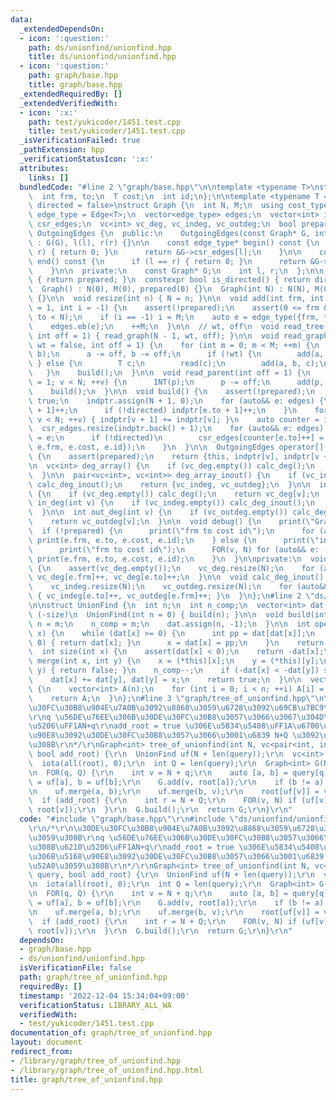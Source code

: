 ```yaml
---
data:
  _extendedDependsOn:
  - icon: ':question:'
    path: ds/unionfind/unionfind.hpp
    title: ds/unionfind/unionfind.hpp
  - icon: ':question:'
    path: graph/base.hpp
    title: graph/base.hpp
  _extendedRequiredBy: []
  _extendedVerifiedWith:
  - icon: ':x:'
    path: test/yukicoder/1451.test.cpp
    title: test/yukicoder/1451.test.cpp
  _isVerificationFailed: true
  _pathExtension: hpp
  _verificationStatusIcon: ':x:'
  attributes:
    links: []
  bundledCode: "#line 2 \"graph/base.hpp\"\n\ntemplate <typename T>\nstruct Edge {\n\
    \  int frm, to;\n  T cost;\n  int id;\n};\n\ntemplate <typename T = int, bool\
    \ directed = false>\nstruct Graph {\n  int N, M;\n  using cost_type = T;\n  using\
    \ edge_type = Edge<T>;\n  vector<edge_type> edges;\n  vector<int> indptr;\n  vector<edge_type>\
    \ csr_edges;\n  vc<int> vc_deg, vc_indeg, vc_outdeg;\n  bool prepared;\n\n  class\
    \ OutgoingEdges {\n  public:\n    OutgoingEdges(const Graph* G, int l, int r)\
    \ : G(G), l(l), r(r) {}\n\n    const edge_type* begin() const {\n      if (l ==\
    \ r) { return 0; }\n      return &G->csr_edges[l];\n    }\n\n    const edge_type*\
    \ end() const {\n      if (l == r) { return 0; }\n      return &G->csr_edges[r];\n\
    \    }\n\n  private:\n    const Graph* G;\n    int l, r;\n  };\n\n  bool is_prepared()\
    \ { return prepared; }\n  constexpr bool is_directed() { return directed; }\n\n\
    \  Graph() : N(0), M(0), prepared(0) {}\n  Graph(int N) : N(N), M(0), prepared(0)\
    \ {}\n\n  void resize(int n) { N = n; }\n\n  void add(int frm, int to, T cost\
    \ = 1, int i = -1) {\n    assert(!prepared);\n    assert(0 <= frm && 0 <= to &&\
    \ to < N);\n    if (i == -1) i = M;\n    auto e = edge_type({frm, to, cost, i});\n\
    \    edges.eb(e);\n    ++M;\n  }\n\n  // wt, off\n  void read_tree(bool wt = false,\
    \ int off = 1) { read_graph(N - 1, wt, off); }\n\n  void read_graph(int M, bool\
    \ wt = false, int off = 1) {\n    for (int m = 0; m < M; ++m) {\n      INT(a,\
    \ b);\n      a -= off, b -= off;\n      if (!wt) {\n        add(a, b);\n     \
    \ } else {\n        T c;\n        read(c);\n        add(a, b, c);\n      }\n \
    \   }\n    build();\n  }\n\n  void read_parent(int off = 1) {\n    for (int v\
    \ = 1; v < N; ++v) {\n      INT(p);\n      p -= off;\n      add(p, v);\n    }\n\
    \    build();\n  }\n\n  void build() {\n    assert(!prepared);\n    prepared =\
    \ true;\n    indptr.assign(N + 1, 0);\n    for (auto&& e: edges) {\n      indptr[e.frm\
    \ + 1]++;\n      if (!directed) indptr[e.to + 1]++;\n    }\n    for (int v = 0;\
    \ v < N; ++v) { indptr[v + 1] += indptr[v]; }\n    auto counter = indptr;\n  \
    \  csr_edges.resize(indptr.back() + 1);\n    for (auto&& e: edges) {\n      csr_edges[counter[e.frm]++]\
    \ = e;\n      if (!directed)\n        csr_edges[counter[e.to]++] = edge_type({e.to,\
    \ e.frm, e.cost, e.id});\n    }\n  }\n\n  OutgoingEdges operator[](int v) const\
    \ {\n    assert(prepared);\n    return {this, indptr[v], indptr[v + 1]};\n  }\n\
    \n  vc<int> deg_array() {\n    if (vc_deg.empty()) calc_deg();\n    return vc_deg;\n\
    \  }\n\n  pair<vc<int>, vc<int>> deg_array_inout() {\n    if (vc_indeg.empty())\
    \ calc_deg_inout();\n    return {vc_indeg, vc_outdeg};\n  }\n\n  int deg(int v)\
    \ {\n    if (vc_deg.empty()) calc_deg();\n    return vc_deg[v];\n  }\n\n  int\
    \ in_deg(int v) {\n    if (vc_indeg.empty()) calc_deg_inout();\n    return vc_indeg[v];\n\
    \  }\n\n  int out_deg(int v) {\n    if (vc_outdeg.empty()) calc_deg_inout();\n\
    \    return vc_outdeg[v];\n  }\n\n  void debug() {\n    print(\"Graph\");\n  \
    \  if (!prepared) {\n      print(\"frm to cost id\");\n      for (auto&& e: edges)\
    \ print(e.frm, e.to, e.cost, e.id);\n    } else {\n      print(\"indptr\", indptr);\n\
    \      print(\"frm to cost id\");\n      FOR(v, N) for (auto&& e: (*this)[v])\
    \ print(e.frm, e.to, e.cost, e.id);\n    }\n  }\n\nprivate:\n  void calc_deg()\
    \ {\n    assert(vc_deg.empty());\n    vc_deg.resize(N);\n    for (auto&& e: edges)\
    \ vc_deg[e.frm]++, vc_deg[e.to]++;\n  }\n\n  void calc_deg_inout() {\n    assert(vc_indeg.empty());\n\
    \    vc_indeg.resize(N);\n    vc_outdeg.resize(N);\n    for (auto&& e: edges)\
    \ { vc_indeg[e.to]++, vc_outdeg[e.frm]++; }\n  }\n};\n#line 2 \"ds/unionfind/unionfind.hpp\"\
    \n\nstruct UnionFind {\n  int n;\n  int n_comp;\n  vector<int> dat; // par or\
    \ (-size)\n  UnionFind(int n = 0) { build(n); }\n\n  void build(int m) {\n   \
    \ n = m;\n    n_comp = m;\n    dat.assign(n, -1);\n  }\n\n  int operator[](int\
    \ x) {\n    while (dat[x] >= 0) {\n      int pp = dat[dat[x]];\n      if (pp <\
    \ 0) { return dat[x]; }\n      x = dat[x] = pp;\n    }\n    return x;\n  }\n\n\
    \  int size(int x) {\n    assert(dat[x] < 0);\n    return -dat[x];\n  }\n\n  bool\
    \ merge(int x, int y) {\n    x = (*this)[x];\n    y = (*this)[y];\n    if (x ==\
    \ y) { return false; }\n    n_comp--;\n    if (-dat[x] < -dat[y]) swap(x, y);\n\
    \    dat[x] += dat[y], dat[y] = x;\n    return true;\n  }\n\n  vector<int> get_all()\
    \ {\n    vector<int> A(n);\n    for (int i = 0; i < n; ++i) A[i] = (*this)[i];\n\
    \    return A;\n  }\n};\n#line 3 \"graph/tree_of_unionfind.hpp\"\n\r\n/*\r\n\u30DE\
    \u30FC\u30B8\u904E\u7A0B\u3092\u8868\u3059\u6728\u3092\u69CB\u7BC9\u3059\u308B\
    \r\nq \u56DE\u76EE\u306B\u30DE\u30FC\u30B8\u3057\u3066\u3067\u304D\u308B\u6210\
    \u5206\uFF1AN+q\r\nadd_root = true \u306E\u5834\u5408\uFF1A\u6700\u5F8C\u306B\u5168\
    \u90E8\u3092\u30DE\u30FC\u30B8\u3057\u3066\u3001\u6839 N+Q \u3092\u8FFD\u52A0\u3059\
    \u308B\r\n*/\r\nGraph<int> tree_of_unionfind(int N, vc<pair<int, int>> query,\
    \ bool add_root) {\r\n  UnionFind uf(N + len(query));\r\n  vc<int> root(N);\r\n\
    \  iota(all(root), 0);\r\n  int Q = len(query);\r\n  Graph<int> G(N + Q + add_root);\r\
    \n  FOR(q, Q) {\r\n    int v = N + q;\r\n    auto [a, b] = query[q];\r\n    a\
    \ = uf[a], b = uf[b];\r\n    G.add(v, root[a]);\r\n    if (b != a) G.add(v, root[b]);\r\
    \n    uf.merge(a, b);\r\n    uf.merge(b, v);\r\n    root[uf[v]] = v;\r\n  }\r\n\
    \  if (add_root) {\r\n    int r = N + Q;\r\n    FOR(v, N) if (uf[v] == v) G.add(r,\
    \ root[v]);\r\n  }\r\n  G.build();\r\n  return G;\r\n}\r\n"
  code: "#include \"graph/base.hpp\"\r\n#include \"ds/unionfind/unionfind.hpp\"\r\n\
    \r\n/*\r\n\u30DE\u30FC\u30B8\u904E\u7A0B\u3092\u8868\u3059\u6728\u3092\u69CB\u7BC9\
    \u3059\u308B\r\nq \u56DE\u76EE\u306B\u30DE\u30FC\u30B8\u3057\u3066\u3067\u304D\
    \u308B\u6210\u5206\uFF1AN+q\r\nadd_root = true \u306E\u5834\u5408\uFF1A\u6700\u5F8C\
    \u306B\u5168\u90E8\u3092\u30DE\u30FC\u30B8\u3057\u3066\u3001\u6839 N+Q \u3092\u8FFD\
    \u52A0\u3059\u308B\r\n*/\r\nGraph<int> tree_of_unionfind(int N, vc<pair<int, int>>\
    \ query, bool add_root) {\r\n  UnionFind uf(N + len(query));\r\n  vc<int> root(N);\r\
    \n  iota(all(root), 0);\r\n  int Q = len(query);\r\n  Graph<int> G(N + Q + add_root);\r\
    \n  FOR(q, Q) {\r\n    int v = N + q;\r\n    auto [a, b] = query[q];\r\n    a\
    \ = uf[a], b = uf[b];\r\n    G.add(v, root[a]);\r\n    if (b != a) G.add(v, root[b]);\r\
    \n    uf.merge(a, b);\r\n    uf.merge(b, v);\r\n    root[uf[v]] = v;\r\n  }\r\n\
    \  if (add_root) {\r\n    int r = N + Q;\r\n    FOR(v, N) if (uf[v] == v) G.add(r,\
    \ root[v]);\r\n  }\r\n  G.build();\r\n  return G;\r\n}\r\n"
  dependsOn:
  - graph/base.hpp
  - ds/unionfind/unionfind.hpp
  isVerificationFile: false
  path: graph/tree_of_unionfind.hpp
  requiredBy: []
  timestamp: '2022-12-04 15:34:04+09:00'
  verificationStatus: LIBRARY_ALL_WA
  verifiedWith:
  - test/yukicoder/1451.test.cpp
documentation_of: graph/tree_of_unionfind.hpp
layout: document
redirect_from:
- /library/graph/tree_of_unionfind.hpp
- /library/graph/tree_of_unionfind.hpp.html
title: graph/tree_of_unionfind.hpp
---
```

